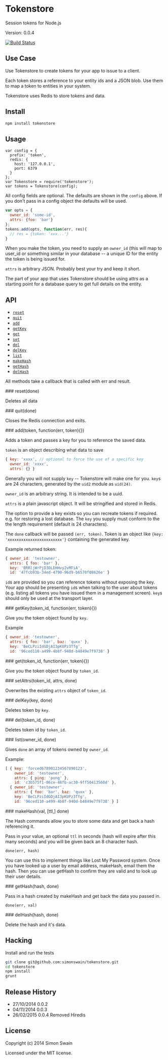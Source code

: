 # Tokenstore

Session tokens for Node.js

Version: 0.0.4

[![Build Status](https://travis-ci.org/simonswain/tokenstore.png)](https://travis-ci.org/simonswain/tokenstore)

## Use Case

Use Tokenstore to create tokens for your app to issue to a client.

Each token stores a reference to your entity ids and a JSON blob. Use
them to map a token to entities in your system.

Tokenstore uses Redis to store tokens and data.

## Install

```bash
npm install tokenstore
```

## Usage

```
var config = {
  prefix: 'token',
  redis: {
    host: '127.0.0.1',
    port: 6379
  }
};
var Tokenstore = require('tokenstore');
var tokens = Tokenstore(config);
```

All config fields are optional. The defaults are shown in the `config`
above. If you don't pass in a config object the defaults will be used.

```javascript
var opts = {
  owner_id: 'some-id',
  attrs: {foo: 'bar'}
};
tokens.add(opts, function(err, res){
  // res = {token: 'xxx...'}
}
```

When you make the token, you need to supply an `owner_id` (this will map
to user_id or something similar in your database -- a unique ID for
the entity the token is being issued for.

`attrs` is arbitrary JSON. Probably best your try and keep it short.

The part of your app that uses Tokenstore should be using attrs as a
starting point for a database query to get full details on the entity.

## API

* [`reset`](#reset)
* [`quit`](#quit)
* [`add`](#add)
* [`getKey`](#getKey)
* [`get`](#get)
* [`set`](#set)
* [`del`](#del)
* [`delKey`](#del)
* [`list`](#list)
* [`makeHash`](#makeHash)
* [`getHash`](#gethash)
* [`delHash`](#delHash)

All methods take a callback that is called with err and result.

<a name="reset" />
### reset(done)

Deletes all data

<a name="quit" />
### quit(done)

Closes the Redis connection and exits.

<a name="add" />
### add(token, function(err, token){})

Adds a token and passes a key for you to reference the saved data.

`token` is an object describing what data to save

```javascript
{ key: 'xxxx', // optional to force the use of a specific key
  owner_id: 'xxxx',
  attrs: {} }
````

Generally you will not supply `key` -- Tokenstore will make one for
you. `key`s are 24 characters, generated by the `uid2` module as
`uid(24)`.

`owner_id` is an arbitrary string. It is intended to be a uuid.

`attrs` is a plain javascript object. It will be stringified and
stored in Redis.

The option to provide a key exists so you can recreate tokens if
required. e.g. for restoring a lost database. The `key` you supply
must conform to the the length requirement (default is 24 characters).

The `done` callback will be passed `(err, token)`. Token is an object
like `{key: 'xxxxxxxxxxxxxxxxxxxxxxxx'}` containing the generated
key.

Example returned token:

```javascript
{ owner_id: 'testowner',
  attrs: { foo: 'bar' },
  key: 'BRRljWrPjD3OLEHHvy2vMFiA',
  id: '47fcb93b-34ed-4790-96d9-b6570f08626e' }
```

`id`s are provided so you can reference tokens without exposing the
key. Your app should be presenting `id`s when talking to the user
about tokens (e.g. listing all tokens you have issued them in a
management screen). `key`s should only be used at the transport layer.

<a name="get" />
### getKey(token_id, function(err, token){})

Give you the token object found by `key`.

Example
```javascript
{ owner_id: 'testowner',
  attrs: { foo: 'bar', baz: 'quxx' },
  key: 'BeCLPziIdGDjAI3pKUPz3Tfg',
  id: '96ced110-a499-4b8f-940d-b4849e7f9738' }
```

<a name="get" />
### get(token_id, function(err, token){})

Give you the token object found by `token_id`.

<a name="set" />
### setAttrs(token_id, attrs, done)

Overwrites the existing `attrs` object of `token_id`.

<a name="delKey" />
### delKey(key, done)

Deletes token by `key`.

<a name="del" />
### del(token_id, done)

Deletes token id by `token_id`.

<a name="list" />
### list(owner_id, done)

Gives `done` an array of tokens owned by `owner_id`.

Example:

```javascript
[ { key: 'forced678901234567890123',
    owner_id: 'testowner',
    attrs: { ping: 'pong' },
    id: 'c3b575f1-06ce-48fb-ac30-9ff50413560d' },
  { owner_id: 'testowner',
    attrs: { foo: 'bar', baz: 'quxx' },
    key: 'BeCLPziIdGDjAI3pKUPz3Tfg',
    id: '96ced110-a499-4b8f-940d-b4849e7f9738' } ]
```

<a name="makeHash" />
### makeHash(val, [ttl,] done)

The Hash commands allow you to store some data and get back a hash
referencing it.

Pass in your value, an optional `ttl` in seconds (hash will expire
after this many seconds) and you will be given back an 8 character
hash.

`done(err, hash)`

You can use this to implement things like Lost My Password system.
Once you have looked up a user by email address, makeHash, email them
the hash. Then you can use getHash to confirm they are valid and to
look up their user details.


<a name="getHash" />
### getHash(hash, done)

Pass in a hash created by makeHash and get back the data you passed
in.

`done(err, val)`

<a name="delHash" />
### delHash(hash, done)

Delete the hash and it's data.


## Hacking

Install and run the tests

```bash
git clone git@github.com:simonswain/tokenstore.git
cd tokenstore
npm install
grunt
```


## Release History

* 27/10/2014 0.0.2
* 04/11/2014 0.0.3
* 26/02/2015 0.0.4 Removed Hiredis

## License

Copyright (c) 2014 Simon Swain

Licensed under the MIT license.
